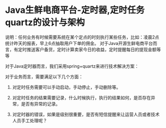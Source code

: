 # Java生鲜电商平台-定时器,定时任务quartz的设计与架构
说明：任何业务有时候需要系统在某个定点的时刻执行某些任务，比如：凌晨2点统计昨天的报表，早上6点抽取用户下单的佣金。
对于Java开源生鲜电商平台而言，有定时推送客户备货，定时计算卖家今日的收益，定时提醒每日的提现金额等等

对于Java定时器而言，我们采用spring+quartz来进行技术解决方案：

对于业务而言，需要满足以下几个方面：

1. 对定时任务需要可以手动启动，手动停止，手动删除等。

2. 对定时任务的结果需要记录，什么时候执行，执行的结果如何，是否存在异常，是否有异常的记录。

3. 对定时器的错误，如果是级别很重要，是否有短信提醒来让运营人员或者技术人员手工处理呢？
